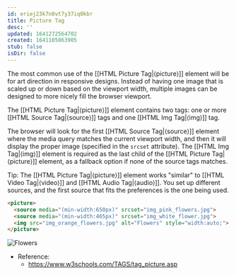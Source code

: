 ```yaml
---
id: eriej23k7n0vt7y37iq0kbr
title: Picture Tag
desc: ''
updated: 1641272564702
created: 1641105063905
stub: false
isDir: false
---
```



The most common use of the [[HTML Picture Tag|⟨picture⟩]] element will be for art direction in responsive designs. Instead of having one image that is scaled up or down based on the viewport width, multiple images can be designed to more nicely fill the browser viewport.

The [[HTML Picture Tag|⟨picture⟩]] element contains two tags: one or more [[HTML Source Tag|⟨source⟩]] tags and one [[HTML Img Tag|⟨img⟩]] tag.

The browser will look for the first [[HTML Source Tag|⟨source⟩]] element where the media query matches the current viewport width, and then it will display the proper image (specified in the `srcset` attribute). The [[HTML Img Tag|⟨img⟩]] element is required as the last child of the [[HTML Picture Tag|⟨picture⟩]] element, as a fallback option if none of the source tags matches.

Tip: The [[HTML Picture Tag|⟨picture⟩]] element works "similar" to [[HTML Video Tag|⟨video⟩]] and [[HTML Audio Tag|⟨audio⟩]]. You set up different sources, and the first source that fits the preferences is the one being used.

```html
<picture>
  <source media="(min-width:650px)" srcset="img_pink_flowers.jpg">
  <source media="(min-width:465px)" srcset="img_white_flower.jpg">
  <img src="img_orange_flowers.jpg" alt="Flowers" style="width:auto;">
</picture>
```

<picture>
  <source media="(min-width:650px)" srcset="img_pink_flowers.jpg">
  <source media="(min-width:465px)" srcset="img_white_flower.jpg">
  <img src="img_orange_flowers.jpg" alt="Flowers" style="width:auto;">
</picture>

- Reference:
  - <https://www.w3schools.com/TAGS/tag_picture.asp>
  

